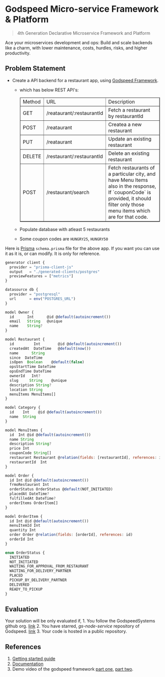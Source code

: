 # Godspeed Micro-service Framework & Platform

> 4th Generation Declarative Microservice Framework and Platform

  Ace your microservices development and ops: Build and scale backends like a charm, with lower maintenance, costs, hurdles, risks, and higher productivity.


## Problem Statement

- Create a API backend for a restaurant app, using [Godspeed Framework](https://docs.godspeed.systems/docs/preface).
  - which has below REST API's:
    <table border="1">
      <thead>
        <tr>
          <td>Method</td>
          <td>URL</td>
          <td>Description</td>
        </tr>
      </thead>
      <tbody>
        <tr>
          <td>GET</td>
          <td>/reataurant/:restaurantId</td>
          <td>Fetch a restaurant by restaurantId</td>
        </tr>
        <tr>
          <td>POST</td>
          <td>/reataurant</td>
          <td>Createa a new restaurant</td>
        </tr>
        <tr>
          <td>PUT</td>
          <td>/reataurant</td>
          <td>Update an existing restaurant</td>
        </tr>
        <tr>
          <td>DELETE</td>
          <td>/restaurant/:restaurantId</td>
          <td>Delete an existing restaurant</td>
        </tr>
        <tr>
          <td>POST</td>
          <td>/restaurant/search</td>
          <td>Fetch restaurants of a particular city, and have Menu Items also in the response, If `couponCode` is provided, it should filter only those menu items which are for that code.</td>
        </tr>
      </tbody>
    </table>

  - Populate database with atleast 5 restaurants
  - Some coupon codes are `HUNGRY25`, `HUNGRY50`

Here is [Prisma](https://www.prisma.io/docs/getting-started) `schema.prisma` file for the above app. If you want you can use it as it is, or can modify. It is only for reference.

```javascript
generator client {
  provider = "prisma-client-js"
  output   = "./generated-clients/postgres"
  previewFeatures = ["metrics"]
}

datasource db {
  provider = "postgresql"
  url      = env("POSTGRES_URL")
}

model Owner {
  id      Int      @id @default(autoincrement())
  email   String   @unique
  name    String?
}

model Restaurant {
  id         Int        @id @default(autoincrement())
  createdAt  DateTime   @default(now())
  name      String
  since  DateTime
  isOpen  Boolean    @default(false)
  opsStartTime DateTime
  opsEndTime DateTime
  ownerId   Int?
  slug     String    @unique
  description String?
  location String
  menuItems MenuItems[]
}

model Category {
  id    Int    @id @default(autoincrement())
  name  String
}

model MenuItems {
  id  Int @id @default(autoincrement())
  name String
  description String?
  price Int
  couponCode String[]
  restaurant Restaurant @relation(fields: [restaurantId], references: id)
  restaurantId  Int
}

model Order {
  id Int @id @default(autoincrement())
  frmoRestaurant Int
  orderStatus OrderStatus @default(NOT_INITIATED)
  placedAt DateTime?
  fulfilledAt DateTime?
  orderItems OrderItem[]
}

model OrderItem {
  id Int @id @default(autoincrement())
  menuItemId Int
  quantity Int
  order Order @relation(fields: [orderId], references: id)
  orderId Int
}

enum OrderStatus {
  INITIATED
  NOT_INITIATED
  WAITING_FOR_APPROVAL_FROM_RESTAURANT
  WAITING_FOR_DELIVERY_PARTNER
  PLACED
  PICKUP_BY_DELIVERY_PARTNER
  DELIVERED
  READY_TO_PICKUP
}
```

## Evaluation
  Your solution will be only evaluated if,
    1. You follow the GodspeedSystems github org. [link](https://github.com/godspeedsystems)
    2. You have starred, *gs-node-service* repository of Godspeed. [link](https://github.com/godspeedsystems/gs-node-service)
    3. Your code is hosted in a public repository.

## References
1. [Getting started guide](https://docs.godspeed.systems/docs/microservices/setup/getting-started)
2. [Documentation](https://docs.godspeed.systems/docs/preface)
3. Demo video of the godspeed framework [part one](https://www.youtube.com/watch?v=eEfqTAPAVlY), [part two](https://www.youtube.com/watch?v=4CiOBULwkAU).